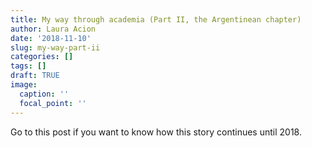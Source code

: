 ```yaml
---
title: My way through academia (Part II, the Argentinean chapter)
author: Laura Acion
date: '2018-11-10'
slug: my-way-part-ii
categories: []
tags: []
draft: TRUE
image:
  caption: ''
  focal_point: ''
---
```


Go to this post if you want to know how this story continues until 2018. 